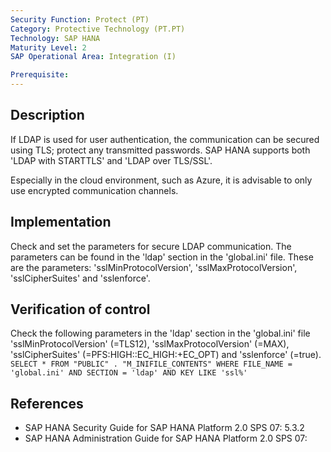 ```yaml
---
Security Function: Protect (PT)
Category: Protective Technology (PT.PT)
Technology: SAP HANA
Maturity Level: 2
SAP Operational Area: Integration (I)

Prerequisite: 
---
```


## Description

If LDAP is used for user authentication, the communication can be secured using TLS; protect any transmitted passwords.
SAP HANA supports both 'LDAP with STARTTLS' and 'LDAP over TLS/SSL'.

Especially in the cloud environment, such as Azure, it is advisable to only use encrypted communication channels.


## Implementation

Check and set the parameters for secure LDAP communication.
The parameters can be found in the 'ldap' section in the 'global.ini' file.
These are the parameters: 'sslMinProtocolVersion', 'sslMaxProtocolVersion', 'sslCipherSuites' and 'sslenforce'.


## Verification of control

Check the following parameters in the 'ldap' section in the 'global.ini' file 'sslMinProtocolVersion' (=TLS12), 'sslMaxProtocolVersion' (=MAX), 'sslCipherSuites' (=PFS:HIGH::EC_HIGH:+EC_OPT) and 'sslenforce' (=true).
`SELECT * FROM "PUBLIC" . "M_INIFILE_CONTENTS" WHERE FILE_NAME = 'global.ini' AND SECTION = 'ldap' AND KEY LIKE 'ssl%'`


## References
* SAP HANA Security Guide for SAP HANA Platform 2.0 SPS 07: 5.3.2
* SAP HANA Administration Guide for SAP HANA Platform 2.0 SPS 07: 
